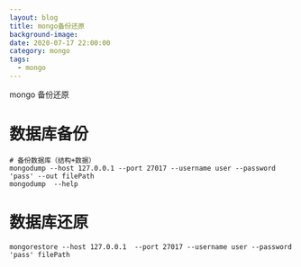 ```yaml
---
layout: blog
title: mongo备份还原
background-image:
date: 2020-07-17 22:00:00
category: mongo
tags:
  - mongo
---
```


mongo 备份还原

# 数据库备份

```
# 备份数据库（结构+数据）
mongodump --host 127.0.0.1 --port 27017 --username user --password 'pass' --out filePath
mongodump  --help
```
# 数据库还原
```
mongorestore --host 127.0.0.1  --port 27017 --username user --password 'pass' filePath
```